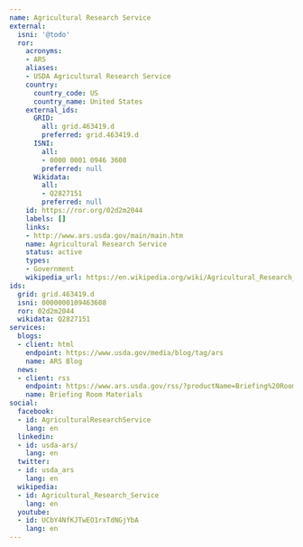 ```yaml
---
name: Agricultural Research Service
external:
  isni: '@todo'
  ror:
    acronyms:
    - ARS
    aliases:
    - USDA Agricultural Research Service
    country:
      country_code: US
      country_name: United States
    external_ids:
      GRID:
        all: grid.463419.d
        preferred: grid.463419.d
      ISNI:
        all:
        - 0000 0001 0946 3608
        preferred: null
      Wikidata:
        all:
        - Q2827151
        preferred: null
    id: https://ror.org/02d2m2044
    labels: []
    links:
    - http://www.ars.usda.gov/main/main.htm
    name: Agricultural Research Service
    status: active
    types:
    - Government
    wikipedia_url: https://en.wikipedia.org/wiki/Agricultural_Research_Service
ids:
  grid: grid.463419.d
  isni: 0000000109463608
  ror: 02d2m2044
  wikidata: Q2827151
services:
  blogs:
  - client: html
    endpoint: https://www.usda.gov/media/blog/tag/ars
    name: ARS Blog
  news:
  - client: rss
    endpoint: https://www.ars.usda.gov/rss/?productName=Briefing%20Room%20Materials
    name: Briefing Room Materials
social:
  facebook:
  - id: AgriculturalResearchService
    lang: en
  linkedin:
  - id: usda-ars/
    lang: en
  twitter:
  - id: usda_ars
    lang: en
  wikipedia:
  - id: Agricultural_Research_Service
    lang: en
  youtube:
  - id: UCbY4NfKJTwEO1rxTdNGjYbA
    lang: en
---
```

